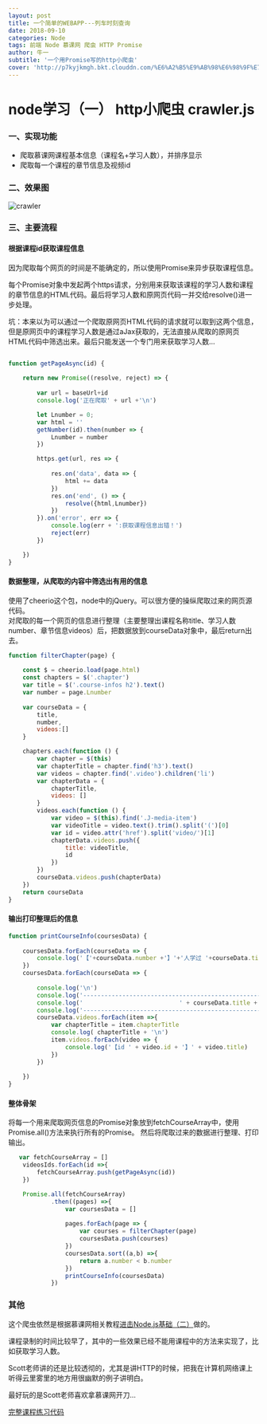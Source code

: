```yaml
---
layout: post
title: 一个简单的WEBAPP---列车时刻查询
date: 2018-09-10
categories: Node
tags: 前端 Node 慕课网 爬虫 HTTP Promise
author: 牛一 
subtitle: '一个用Promise写的http小爬虫'
cover: 'http://p7kyjkmgh.bkt.clouddn.com/%E6%A2%B5%E9%AB%98%E6%98%9F%E7%A9%BA.jpeg'
---  
```


# node学习（一） http小爬虫 crawler.js  

### 一、实现功能  
* 爬取慕课网课程基本信息（课程名+学习人数），并排序显示  
* 爬取每一个课程的章节信息及视频id  
### 二、效果图  

 ![crawler](http://p7kyjkmgh.bkt.clouddn.com/%E7%88%AC%E8%99%AB.gif)   

### 三、主要流程    

#### 根据课程id获取课程信息

因为爬取每个网页的时间是不能确定的，所以使用Promise来异步获取课程信息。  

每个Promise对象中发起两个https请求，分别用来获取该课程的学习人数和课程的章节信息的HTML代码。最后将学习人数和原网页代码一并交给resolve()进一步处理。

坑：本来以为可以通过一个爬取原网页HTML代码的请求就可以取到这两个信息，但是原网页中的课程学习人数是通过aJax获取的，无法直接从爬取的原网页HTML代码中筛选出来。最后只能发送一个专门用来获取学习人数...  


```js

function getPageAsync(id) {
    
    return new Promise((resolve, reject) => {
       
        var url = baseUrl+id
        console.log('正在爬取' + url +'\n')

        let Lnumber = 0;
        var html = ''
        getNumber(id).then(number => {
            Lnumber = number
        })

        https.get(url, res => {
           
            res.on('data', data => {
                html += data
            })
            res.on('end', () => {
                resolve({html,Lnumber})
            })
        }).on('error', err => {
            console.log(err + ':获取课程信息出错！')
            reject(err)
        })

    })
}
```

#### 数据整理，从爬取的内容中筛选出有用的信息  

使用了cheerio这个包，node中的jQuery。可以很方便的操纵爬取过来的网页源代码。  
对爬取的每一个网页的信息进行整理（主要整理出课程名称title、学习人数number、章节信息videos）后，把数据放到courseData对象中，最后return出去。
```js
function filterChapter(page) {
    
    const $ = cheerio.load(page.html)
    const chapters = $('.chapter')
    var title = $('.course-infos h2').text()
    var number = page.Lnumber
 
    var courseData = {
        title,
        number,
        videos:[]
    }

    chapters.each(function () {
        var chapter = $(this)
        var chapterTitle = chapter.find('h3').text()
        var videos = chapter.find('.video').children('li')
        var chapterData = {
            chapterTitle,
            videos: []
        }
        videos.each(function () {
            var video = $(this).find('.J-media-item')
            var videoTitle = video.text().trim().split('(')[0]
            var id = video.attr('href').split('video/')[1]
            chapterData.videos.push({
                title: videoTitle,
                id
            })
        })
        courseData.videos.push(chapterData)
    })
    return courseData
}

```  
#### 输出打印整理后的信息 

```js
function printCourseInfo(coursesData) {
    
    coursesData.forEach(courseData => {
        console.log('【'+courseData.number +'】'+'人学过 '+courseData.title+ '\n')
    })
    coursesData.forEach(courseData => {
        
        console.log('\n')
        console.log('----------------------------------------------------------------------------------\n')
        console.log('                           ' + courseData.title + '                               \n')
        console.log('----------------------------------------------------------------------------------\n')
        courseData.videos.forEach(item =>{
            var chapterTitle = item.chapterTitle
            console.log( chapterTitle + '\n')
            item.videos.forEach(video => {
                console.log('【id ' + video.id + '】' + video.title)
            })
        })
        
    })
}
```  
#### 整体骨架  

将每一个用来爬取网页信息的Promise对象放到fetchCourseArray中，使用Promise.all()方法来执行所有的Promise。
然后将爬取过来的数据进行整理、打印输出。

```js
   var fetchCourseArray = []
    videosIds.forEach(id =>{
        fetchCourseArray.push(getPageAsync(id))
    })

    Promise.all(fetchCourseArray)
            .then((pages) =>{
                var coursesData = []
            
                pages.forEach(page => {
                    var courses = filterChapter(page)
                    coursesData.push(courses) 
                })
                coursesData.sort((a,b) =>{
                    return a.number < b.number
                })
                printCourseInfo(coursesData)
            })
```
### 其他  

这个爬虫依然是根据慕课网相关教程[进击Node.js基础（二）](https://www.imooc.com/learn/637)做的。  

课程录制的时间比较早了，其中的一些效果已经不能用课程中的方法来实现了，比如获取学习人数。   

Scott老师讲的还是比较透彻的，尤其是讲HTTP的时候，把我在计算机网络课上听得云里雾里的地方用很幽默的例子讲明白。  

最好玩的是Scott老师喜欢拿慕课网开刀...  

[完整课程练习代码](https://github.com/niuyi1017/imooc/tree/master/imoocNode)   